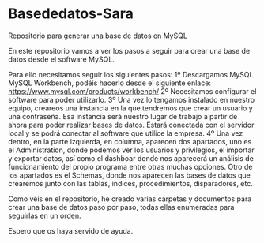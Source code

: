 # Basededatos-Sara
Repositorio para generar una base de datos en MySQL

En este repositorio vamos a ver los pasos a seguir para crear una base de datos desde el software MySQL.

Para ello necesitamos seguir los siguientes pasos:
1º Descargamos MySQL MySQL Workbench, podéis hacerlo desde el siguiente enlace: https://www.mysql.com/products/workbench/
2º Necesitamos configurar el software para poder utilizarlo.
3º Una vez lo tengamos instalado en nuestro equipo, creareos una instancia en la que tendremos que crear un usuario y una contraseña. Esa instancia será nuestro lugar de trabajo a partir de ahora para poder realizar bases de datos. Estará conectada con el servidor local y se podrá conectar al software que utilice la empresa.
4º Una vez dentro, en la parte izquierda, en columna, aparecen dos apartados, uno es el Administration, donde podemos ver los usuarios y privilegios, el importar y exportar datos, así como el dashboar donde nos aparecerá un análisis de funcionamiento del propio programa entre otras muchas opciones. Otro de los apartados es el Schemas, donde nos aparecen las bases de datos que crearemos junto con las tablas, índices, procedimientos, disparadores, etc. 


Como véis en el repositorio, he creado varias carpetas y documentos para crear una base de datos paso por paso, todas ellas enumeradas para seguirlas en un orden.

Espero que os haya servido de ayuda.

